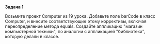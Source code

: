 **Задача 1**

Возьмите проект Computer из 19 урока. Добавьте поле barCode в класс Computer, 
и внесите соответствующие этому коррективы, включая переопределение метода equals. 
Создайте аппликацию "магазин компьютерной техники", по аналогии с аппликацией 
"библиотека", которую делали в классе.